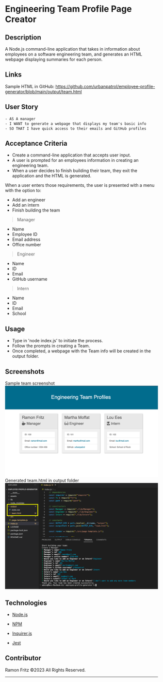 # Engineering Team Profile Page Creator

## Description
A Node.js command-line application that takes in information about employees on a software engineering team, and generates an HTML webpage displaying summaries for each person.

## Links
Sample HTML in GitHub: https://github.com/urbanpatrol/employee-profile-generator/blob/main/output/team.html

## User Story
```
- AS A manager
- I WANT to generate a webpage that displays my team's basic info
- SO THAT I have quick access to their emails and GitHub profiles
```
## Acceptance Criteria

- Create a command-line application that accepts user input.
- A user is prompted for an employees information in creating an engineering team.
- When a user decides to finish building their team, they exit the application and the HTML is generated.

When a user enters those requirements, the user is presented with a menu with the option to:
- Add an engineer
- Add an intern
- Finish building the team

>Manager
- Name
- Employee ID
- Email address
- Office number

>Engineer
- Name
- ID
- Email
- GitHub username

>Intern
- Name
- ID
- Email
- School

## Usage
- Type in 'node index.js' to initiate the process.
- Follow the prompts in creating a Team.
- Once completed, a webpage with the Team info will be created in the output folder.

## Screenshots
Sample team screenshot
![](/assets/screenshot-vs-team.png)
Generated team.html in output folder
![](/assets/team-profiles-code.png)

## Technologies
- <p><a href="https://nodejs.org/">Node.js</a></p>
- <p><a href="https://www.npmjs.com/">NPM</a></p>
- <p><a href="https://www.npmjs.com/package/inquirer">Inquirer.js</a></p>
- <p><a href="https://www.npmjs.com/package/jest">Jest</a></p>

## Contributor
Ramon Fritz ©2023 All Rights Reserved.
- - -
